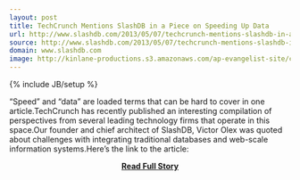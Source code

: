 ```yaml
---
layout: post
title: TechCrunch Mentions SlashDB in a Piece on Speeding Up Data
url: http://www.slashdb.com/2013/05/07/techcrunch-mentions-slashdb-in-a-piece-on-speeding-up-data/
source: http://www.slashdb.com/2013/05/07/techcrunch-mentions-slashdb-in-a-piece-on-speeding-up-data/
domain: www.slashdb.com
image: http://kinlane-productions.s3.amazonaws.com/ap-evangelist-site/curated/screenshots/9352_api500_com.png
---
```

{% include JB/setup %}<p>“Speed” and “data” are loaded terms that can be hard to cover in one article.TechCrunch has recently published an interesting compilation of perspectives from several leading technology firms that operate in this space.Our founder and chief architect of SlashDB, Victor Olex was quoted about challenges with integrating traditional databases and web-scale information systems.Here’s the link to the article:</p>
<center><p><a href="http://www.slashdb.com/2013/05/07/techcrunch-mentions-slashdb-in-a-piece-on-speeding-up-data/" style='padding:25px; font-sze:18px; font-weight: bold;'>Read Full Story</a></p></center>

